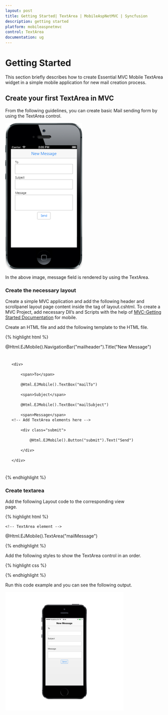 ```yaml
---
layout: post
title: Getting Started| TextArea | MobileAspNetMVC | Syncfusion
description: getting started
platform: mobileaspnetmvc
control: TextArea
documentation: ug
---
```


# Getting Started

This section briefly describes how to create Essential MVC Mobile TextArea widget in a simple mobile application for new mail creation process.

## Create your first TextArea in MVC

From the following guidelines, you can create basic Mail sending form by using the TextArea control.

![](Getting-Started_images/Getting-Started_img1.png)


In the above image, message field is rendered by using the TextArea.


### Create the necessary layout 

Create a simple MVC application and add the following header and scrollpanel layout page content inside the <body> tag of layout.cshtml. To create a MVC Project, add necessary Dll’s and Scripts with the help of [MVC-Getting Started Documentation](http://help.syncfusion.com/js/) for mobile.

Create an HTML file and add the following template to the HTML file.

{% highlight html %}

<!-- header control -->          
@Html.EJMobile().NavigationBar("mailheader").Title("New Message")

<div id="mailcontainer" class="sample">

    <div>

        <span>To</span>

        @Html.EJMobile().TextBox("mailTo")

        <span>Subject</span>

        @Html.EJMobile().TextBox("mailSubject")

        <span>Message</span>
    <!-- Add TextArea elements here -->          

        <div class="submit">

            @Html.EJMobile().Button("submit").Text("Send")

        </div>

    </div>

</div>

<div id="scrollPanel" data-role="ejmscrollpanel" data-ej-target="mailcontainer"></div>

{% endhighlight %}


### Create textarea

Add the following Layout code to the corresponding view page.                                     

{% highlight html %}

    <!-- TextArea element -->
@Html.EJMobile().TextArea("mailMessage")

{% endhighlight %}

Add the following styles to show the TextArea control in an order.

{% highlight css %}

<style>

        .sample {

            padding: 10px 20px;

        }

</style>

{% endhighlight %}



Run this code example and you can see the following output.

![](Getting-Started_images/Getting-Started_img2.png)





